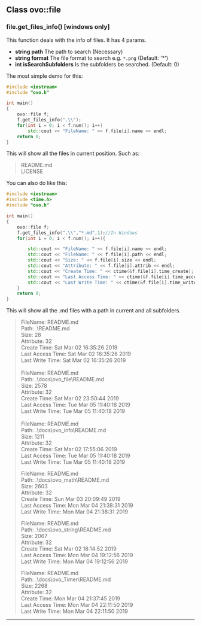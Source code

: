 ## Class ovo::file
### file.get_files_info() [windows only]
This function deals with the info of files. It has 4 params.
 - **string path** The path to search (Necessary)
 - **string format** The file format to search e.g. `*.png` (Default: '*')
 - **int isSearchSubfolders** Is the subfolders be searched. (Default: 0)

The most simple demo for this:
````C++
#include <iostream>
#include "ovo.h"

int main()
{
    ovo::file f;
    f.get_files_info(".\\");
    for(int i = 0; i < f.num(); i++)
        std::cout << "FileName: " << f.file[i].name << endl;
    return 0;
}
```` 
This will show all the files in current position. Such as:
>README.md<br/>
>LICENSE<br/>

You can also do like this:
````C++
#include <iostream>
#include <time.h>
#include "ovo.h"

int main()
{
    ovo::file f;
    f.get_files_info(".\\","*.md",1);//In Windows
    for(int i = 0; i < f.num(); i++){

        std::cout << "FileName: " << f.file[i].name << endl;
        std::cout << "FileName: " << f.file[i].path << endl;
        std::cout << "Size: " << f.file[i].size << endl;
        std::cout << "Attribute: " << f.file[i].attrib << endl;
        std::cout << "Create Time: " << ctime(&f.file[i].time_create);
        std::cout << "Last Access Time: " << ctime(&f.file[i].time_access);
        std::cout << "Last Write Time: " << ctime(&f.file[i].time_write) << endl;
    }
    return 0;
}
````

This will show all the .md files with a path in current and all subfolders.
>FileName: README.md<br/>
>Path: .\README.md<br/>
>Size: 28<br/>
>Attribute: 32<br/>
>Create Time: Sat Mar 02 16:35:26 2019<br/>
>Last Access Time: Sat Mar 02 16:35:26 2019<br/>
>Last Write Time: Sat Mar 02 16:35:26 2019<br/>
><br/>
>FileName: README.md<br/>
>Path: .\docs\ovo_file\README.md<br/>
>Size: 2578<br/>
>Attribute: 32<br/>
>Create Time: Sat Mar 02 23:50:44 2019<br/>
>Last Access Time: Tue Mar 05 11:40:18 2019<br/>
>Last Write Time: Tue Mar 05 11:40:18 2019<br/>
><br/>
>FileName: README.md<br/>
>Path: .\docs\ovo_info\README.md<br/>
>Size: 1211<br/>
>Attribute: 32<br/>
>Create Time: Sat Mar 02 17:55:06 2019<br/>
>Last Access Time: Tue Mar 05 11:40:18 2019<br/>
>Last Write Time: Tue Mar 05 11:40:18 2019<br/>
>
>FileName: README.md<br/>
>Path: .\docs\ovo_math\README.md<br/>
>Size: 2603<br/>
>Attribute: 32<br/>
>Create Time: Sun Mar 03 20:09:49 2019<br/>
>Last Access Time: Mon Mar 04 21:38:31 2019<br/>
>Last Write Time: Mon Mar 04 21:38:31 2019<br/>
>
>FileName: README.md<br/>
>Path: .\docs\ovo_string\README.md<br/>
>Size: 2067<br/>
>Attribute: 32<br/>
>Create Time: Sat Mar 02 18:14:52 2019<br/>
>Last Access Time: Mon Mar 04 19:12:56 2019<br/>
>Last Write Time: Mon Mar 04 19:12:56 2019<br/>
>
>FileName: README.md<br/>
>Path: .\docs\ovo_Timer\README.md<br/>
>Size: 2268<br/>
>Attribute: 32<br/>
>Create Time: Mon Mar 04 21:37:45 2019<br/>
>Last Access Time: Mon Mar 04 22:11:50 2019<br/>
>Last Write Time: Mon Mar 04 22:11:50 2019<br/>
--------------------


